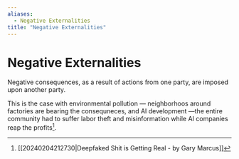 ```yaml
---
aliases:
  - Negative Externalities
title: "Negative Externalities"
---
```


# Negative Externalities

Negative consequences, as a result of actions from one party, are imposed upon another party.

This is the case with environmental pollution — neighborhoos around factories are bearing the consequneces, and AI development —the entire community had to suffer labor theft and misinformation while AI companies reap the profits[^1].

[^1]: [[20240204212730|Deepfaked Shit is Getting Real - by Gary Marcus]]